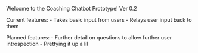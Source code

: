 Welcome to the Coaching Chatbot Prototype!
Ver 0.2

Current features:
    - Takes basic input from users
    - Relays user input back to them

Planned features:
    - Further detail on questions to allow further user introspection
    - Prettying it up a lil